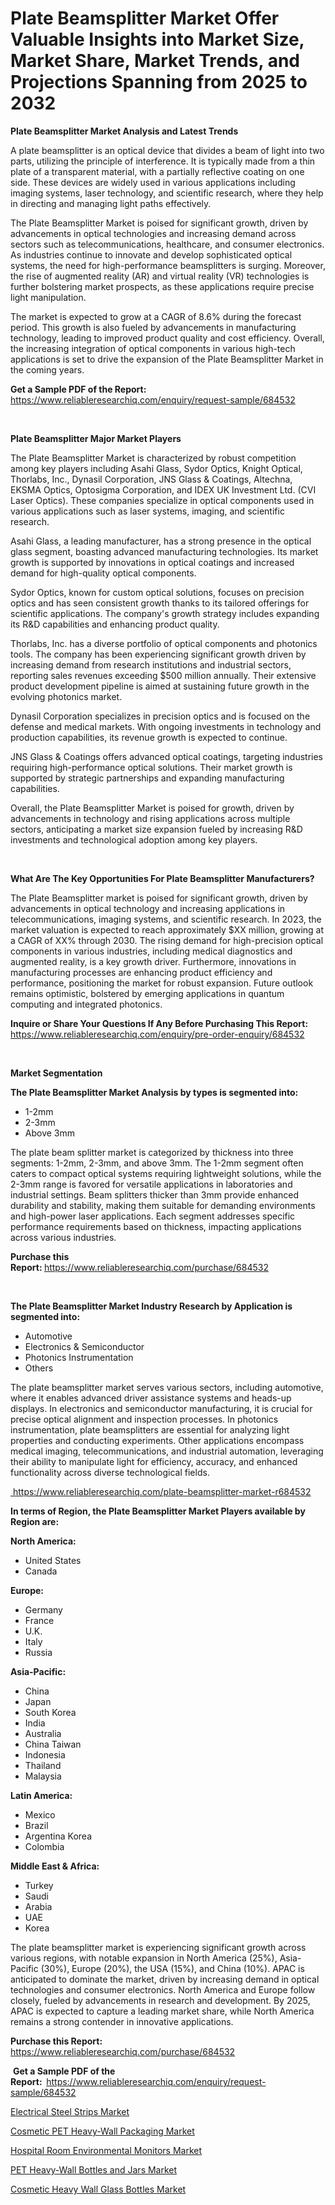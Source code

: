 <p><h1>Plate Beamsplitter Market Offer Valuable Insights into Market Size, Market Share, Market Trends, and Projections Spanning from 2025 to 2032</h1></p><p><strong>Plate Beamsplitter Market Analysis and Latest Trends</strong></p>
<p><p>A plate beamsplitter is an optical device that divides a beam of light into two parts, utilizing the principle of interference. It is typically made from a thin plate of a transparent material, with a partially reflective coating on one side. These devices are widely used in various applications including imaging systems, laser technology, and scientific research, where they help in directing and managing light paths effectively.</p><p>The Plate Beamsplitter Market is poised for significant growth, driven by advancements in optical technologies and increasing demand across sectors such as telecommunications, healthcare, and consumer electronics. As industries continue to innovate and develop sophisticated optical systems, the need for high-performance beamsplitters is surging. Moreover, the rise of augmented reality (AR) and virtual reality (VR) technologies is further bolstering market prospects, as these applications require precise light manipulation.</p><p>The market is expected to grow at a CAGR of 8.6% during the forecast period. This growth is also fueled by advancements in manufacturing technology, leading to improved product quality and cost efficiency. Overall, the increasing integration of optical components in various high-tech applications is set to drive the expansion of the Plate Beamsplitter Market in the coming years.</p></p>
<p><strong>Get a Sample PDF of the Report:&nbsp;</strong> <a href="https://www.reliableresearchiq.com/enquiry/request-sample/684532?utm_campaign=1170&utm_medium=2&utm_source=Github&utm_content=ia&utm_term=29032025&utm_id=plate-beamsplitter">https://www.reliableresearchiq.com/enquiry/request-sample/684532</a></p>
<p>&nbsp;</p>
<p><strong>Plate Beamsplitter Major Market Players</strong></p>
<p><p>The Plate Beamsplitter Market is characterized by robust competition among key players including Asahi Glass, Sydor Optics, Knight Optical, Thorlabs, Inc., Dynasil Corporation, JNS Glass & Coatings, Altechna, EKSMA Optics, Optosigma Corporation, and IDEX UK Investment Ltd. (CVI Laser Optics). These companies specialize in optical components used in various applications such as laser systems, imaging, and scientific research.</p><p>Asahi Glass, a leading manufacturer, has a strong presence in the optical glass segment, boasting advanced manufacturing technologies. Its market growth is supported by innovations in optical coatings and increased demand for high-quality optical components. </p><p>Sydor Optics, known for custom optical solutions, focuses on precision optics and has seen consistent growth thanks to its tailored offerings for scientific applications. The company's growth strategy includes expanding its R&D capabilities and enhancing product quality.</p><p>Thorlabs, Inc. has a diverse portfolio of optical components and photonics tools. The company has been experiencing significant growth driven by increasing demand from research institutions and industrial sectors, reporting sales revenues exceeding $500 million annually. Their extensive product development pipeline is aimed at sustaining future growth in the evolving photonics market.</p><p>Dynasil Corporation specializes in precision optics and is focused on the defense and medical markets. With ongoing investments in technology and production capabilities, its revenue growth is expected to continue.</p><p>JNS Glass & Coatings offers advanced optical coatings, targeting industries requiring high-performance optical solutions. Their market growth is supported by strategic partnerships and expanding manufacturing capabilities.</p><p>Overall, the Plate Beamsplitter Market is poised for growth, driven by advancements in technology and rising applications across multiple sectors, anticipating a market size expansion fueled by increasing R&D investments and technological adoption among key players.</p></p>
<p>&nbsp;</p>
<p><strong>What Are The Key Opportunities For Plate Beamsplitter Manufacturers?</strong></p>
<p><p>The Plate Beamsplitter market is poised for significant growth, driven by advancements in optical technology and increasing applications in telecommunications, imaging systems, and scientific research. In 2023, the market valuation is expected to reach approximately $XX million, growing at a CAGR of XX% through 2030. The rising demand for high-precision optical components in various industries, including medical diagnostics and augmented reality, is a key growth driver. Furthermore, innovations in manufacturing processes are enhancing product efficiency and performance, positioning the market for robust expansion. Future outlook remains optimistic, bolstered by emerging applications in quantum computing and integrated photonics.</p></p>
<p><strong>Inquire or Share Your Questions If Any Before Purchasing This Report:</strong> <a href="https://www.reliableresearchiq.com/enquiry/pre-order-enquiry/684532?utm_campaign=1170&utm_medium=2&utm_source=Github&utm_content=ia&utm_term=29032025&utm_id=plate-beamsplitter">https://www.reliableresearchiq.com/enquiry/pre-order-enquiry/684532</a></p>
<p>&nbsp;</p>
<p><strong>Market Segmentation</strong></p>
<p><strong>The Plate Beamsplitter Market Analysis by types is segmented into:</strong></p>
<p><ul><li>1-2mm</li><li>2-3mm</li><li>Above 3mm</li></ul></p>
<p><p>The plate beam splitter market is categorized by thickness into three segments: 1-2mm, 2-3mm, and above 3mm. The 1-2mm segment often caters to compact optical systems requiring lightweight solutions, while the 2-3mm range is favored for versatile applications in laboratories and industrial settings. Beam splitters thicker than 3mm provide enhanced durability and stability, making them suitable for demanding environments and high-power laser applications. Each segment addresses specific performance requirements based on thickness, impacting applications across various industries.</p></p>
<p><strong>Purchase this Report:&nbsp;</strong><a href="https://www.reliableresearchiq.com/purchase/684532?utm_campaign=1170&utm_medium=2&utm_source=Github&utm_content=ia&utm_term=29032025&utm_id=plate-beamsplitter">https://www.reliableresearchiq.com/purchase/684532</a></p>
<p>&nbsp;</p>
<p><strong>The Plate Beamsplitter Market Industry Research by Application is segmented into:</strong></p>
<p><ul><li>Automotive</li><li>Electronics & Semiconductor</li><li>Photonics Instrumentation</li><li>Others</li></ul></p>
<p><p>The plate beamsplitter market serves various sectors, including automotive, where it enables advanced driver assistance systems and heads-up displays. In electronics and semiconductor manufacturing, it is crucial for precise optical alignment and inspection processes. In photonics instrumentation, plate beamsplitters are essential for analyzing light properties and conducting experiments. Other applications encompass medical imaging, telecommunications, and industrial automation, leveraging their ability to manipulate light for efficiency, accuracy, and enhanced functionality across diverse technological fields.</p></p>
<p><a href="https://www.reliableresearchiq.com/plate-beamsplitter-market-r684532?utm_campaign=1170&utm_medium=2&utm_source=Github&utm_content=ia&utm_term=29032025&utm_id=plate-beamsplitter">&nbsp;https://www.reliableresearchiq.com/plate-beamsplitter-market-r684532</a></p>
<p><strong>In terms of Region, the Plate Beamsplitter Market Players available by Region are:</strong></p>
<p>
    <p> <strong> North America: </strong>
        <ul>
            <li>United States</li>
            <li>Canada</li>
        </ul>
        </p> 
    <p> <strong> Europe: </strong>
        <ul>
            <li>Germany</li>
            <li>France</li>
            <li>U.K.</li>
            <li>Italy</li>
            <li>Russia</li>
        </ul>
        </p> 
    <p> <strong> Asia-Pacific: </strong>
        <ul>
            <li>China</li>
            <li>Japan</li>
            <li>South Korea</li>
            <li>India</li>
            <li>Australia</li>
            <li>China Taiwan</li>
            <li>Indonesia</li>
            <li>Thailand</li>
            <li>Malaysia</li>
        </ul>
        </p> 
    <p> <strong> Latin America: </strong>
        <ul>
            <li>Mexico</li>
            <li>Brazil</li>
            <li>Argentina Korea</li>
            <li>Colombia</li>
        </ul>
        </p> 
    <p> <strong> Middle East & Africa: </strong>
        <ul>
            <li>Turkey</li>
            <li>Saudi</li>
            <li>Arabia</li>
            <li>UAE</li>
            <li>Korea</li>
        </ul>
    </p>
    </p>
<p><p>The plate beamsplitter market is experiencing significant growth across various regions, with notable expansion in North America (25%), Asia-Pacific (30%), Europe (20%), the USA (15%), and China (10%). APAC is anticipated to dominate the market, driven by increasing demand in optical technologies and consumer electronics. North America and Europe follow closely, fueled by advancements in research and development. By 2025, APAC is expected to capture a leading market share, while North America remains a strong contender in innovative applications.</p></p>
<p><strong>Purchase this Report: </strong><a href="https://www.reliableresearchiq.com/purchase/684532?utm_campaign=1170&utm_medium=2&utm_source=Github&utm_content=ia&utm_term=29032025&utm_id=plate-beamsplitter">https://www.reliableresearchiq.com/purchase/684532</a></p>
<p>&nbsp;<strong>Get a Sample PDF of the Report:&nbsp;&nbsp;</strong><a href="https://www.reliableresearchiq.com/enquiry/request-sample/684532?utm_campaign=1170&utm_medium=2&utm_source=Github&utm_content=ia&utm_term=29032025&utm_id=plate-beamsplitter">https://www.reliableresearchiq.com/enquiry/request-sample/684532</a></p>
<p><strong></strong></p>
<p><p><a href="https://github.com/forttgoddym7/Market-Research-Report-List-1/blob/main/electrical-steel-strips-market.md?utm_campaign=1170&utm_medium=2&utm_source=Github&utm_content=ia&utm_term=29032025&utm_id=plate-beamsplitter">Electrical Steel Strips Market</a></p><p><a href="https://github.com/kimomeifbnu26/Market-Research-Report-List-1/blob/main/cosmetic-pet-heavy-wall-packaging-market.md?utm_campaign=1170&utm_medium=2&utm_source=Github&utm_content=ia&utm_term=29032025&utm_id=plate-beamsplitter">Cosmetic PET Heavy-Wall Packaging Market</a></p><p><a href="https://github.com/kabotcaddoub/Market-Research-Report-List-1/blob/main/hospital-room-environmental-monitors-market.md?utm_campaign=1170&utm_medium=2&utm_source=Github&utm_content=ia&utm_term=29032025&utm_id=plate-beamsplitter">Hospital Room Environmental Monitors Market</a></p><p><a href="https://github.com/nicoytabiz7/Market-Research-Report-List-1/blob/main/pet-heavy-wall-bottles-and-jars-market.md?utm_campaign=1170&utm_medium=2&utm_source=Github&utm_content=ia&utm_term=29032025&utm_id=plate-beamsplitter">PET Heavy-Wall Bottles and Jars Market</a></p><p><a href="https://github.com/daddskokenk4/Market-Research-Report-List-1/blob/main/cosmetic-heavy-wall-glass-bottles-market.md?utm_campaign=1170&utm_medium=2&utm_source=Github&utm_content=ia&utm_term=29032025&utm_id=plate-beamsplitter">Cosmetic Heavy Wall Glass Bottles Market</a></p></p>